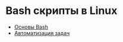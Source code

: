 # Bash скрипты в Linux

* [Основы Bash](bash-basics.md)
* [Автоматизация задач](bash-automation.md)
